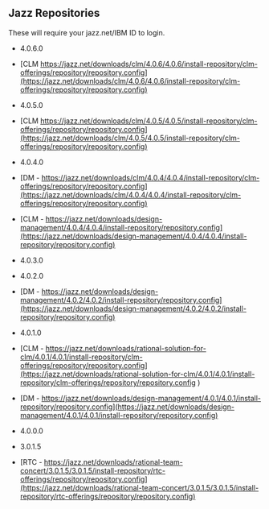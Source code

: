
## Jazz Repositories

These will require your jazz.net/IBM ID to login.

 * 4.0.6.0
  * [CLM https://jazz.net/downloads/clm/4.0.6/4.0.6/install-repository/clm-offerings/repository/repository.config](https://jazz.net/downloads/clm/4.0.6/4.0.6/install-repository/clm-offerings/repository/repository.config)
  
 * 4.0.5.0
  * [CLM https://jazz.net/downloads/clm/4.0.5/4.0.5/install-repository/clm-offerings/repository/repository.config](https://jazz.net/downloads/clm/4.0.5/4.0.5/install-repository/clm-offerings/repository/repository.config)

 * 4.0.4.0
  * [DM - https://jazz.net/downloads/clm/4.0.4/4.0.4/install-repository/clm-offerings/repository/repository.config](https://jazz.net/downloads/clm/4.0.4/4.0.4/install-repository/clm-offerings/repository/repository.config)
  * [CLM - https://jazz.net/downloads/design-management/4.0.4/4.0.4/install-repository/repository.config](https://jazz.net/downloads/design-management/4.0.4/4.0.4/install-repository/repository.config)

 * 4.0.3.0
 
 * 4.0.2.0
  * [DM - https://jazz.net/downloads/design-management/4.0.2/4.0.2/install-repository/repository.config](https://jazz.net/downloads/design-management/4.0.2/4.0.2/install-repository/repository.config)
 
 * 4.0.1.0
  * [CLM - https://jazz.net/downloads/rational-solution-for-clm/4.0.1/4.0.1/install-repository/clm-offerings/repository/repository.config](https://jazz.net/downloads/rational-solution-for-clm/4.0.1/4.0.1/install-repository/clm-offerings/repository/repository.config
)
  * [DM - https://jazz.net/downloads/design-management/4.0.1/4.0.1/install-repository/repository.config](https://jazz.net/downloads/design-management/4.0.1/4.0.1/install-repository/repository.config)
  
 * 4.0.0.0
 
 * 3.0.1.5
  * [RTC - https://jazz.net/downloads/rational-team-concert/3.0.1.5/3.0.1.5/install-repository/rtc-offerings/repository/repository.config](https://jazz.net/downloads/rational-team-concert/3.0.1.5/3.0.1.5/install-repository/rtc-offerings/repository/repository.config)






